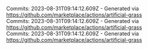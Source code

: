 Commits: 2023-08-31T09:14:12.609Z - Generated via https://github.com/marketplace/actions/artificial-grass
<br>
Commits: 2023-08-31T09:14:12.609Z - Generated via https://github.com/marketplace/actions/artificial-grass
<br>
Commits: 2023-08-31T09:14:12.609Z - Generated via https://github.com/marketplace/actions/artificial-grass
<br>

